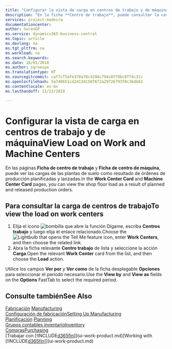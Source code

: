 ```yaml
---
title: "Configurar la vista de carga en centros de trabajo y de máquina | Documentos de Microsoft"
description: "En la ficha **Centro de trabajo**, puede consultar la carga en los centros de trabajo como resultado de órdenes de producción lanzadas."
services: project-madeira
documentationcenter: 
author: SorenGP
ms.service: dynamics365-business-central
ms.topic: article
ms.devlang: na
ms.tgt_pltfrm: na
ms.workload: na
ms.search.keywords: 
ms.date: 10/01/2018
ms.author: sgroespe
ms.translationtype: HT
ms.sourcegitcommit: caf7cf5afe370af0c4294c794c0ff9bc8ff4c31c
ms.openlocfilehash: 5a740651cd2413415076f2a29726793f0c36db02
ms.contentlocale: es-mx
ms.lasthandoff: 11/22/2018

---
```

# <a name="view-load-on-work-and-machine-centers"></a><span data-ttu-id="78313-103">Configurar la vista de carga en centros de trabajo y de máquina</span><span class="sxs-lookup"><span data-stu-id="78313-103">View Load on Work and Machine Centers</span></span>
<span data-ttu-id="78313-104">En las páginas **Ficha de centro de trabajo** y **Ficha de centro de máquina**, puede ver las cargas de las plantas de suelo como resultado de órdenes de producción planificadas y lanzadas.</span><span class="sxs-lookup"><span data-stu-id="78313-104">In the **Work Center Card** and **Machine Center Card** pages, you can view the shop floor load as a result of planned and released production orders.</span></span>    

## <a name="to-view-the-load-on-work-centers"></a><span data-ttu-id="78313-105">Para consultar la carga de centros de trabajo</span><span class="sxs-lookup"><span data-stu-id="78313-105">To view the load on work centers</span></span>  
1.  <span data-ttu-id="78313-106">Elija el icono ![bombilla que abre la función Dígame](media/ui-search/search_small.png "Dígame que desea hacer"), escriba **Centros trabajo** y luego elija el enlace relacionado.</span><span class="sxs-lookup"><span data-stu-id="78313-106">Choose the ![Lightbulb that opens the Tell Me feature](media/ui-search/search_small.png "Tell me what you want to do") icon, enter **Work Centers**, and then choose the related link.</span></span>  
2.  <span data-ttu-id="78313-107">Abra la ficha relevante **Centro trabajo** de lista y seleccione la acción **Carga**.</span><span class="sxs-lookup"><span data-stu-id="78313-107">Open the relevant **Work Center** card from the list, and then choose the **Load** action.</span></span>  

<span data-ttu-id="78313-108">Utilice los campos **Ver por** y **Ver como** de la ficha desplegable **Opciones** para seleccionar el periodo necesario.</span><span class="sxs-lookup"><span data-stu-id="78313-108">Use the **View by** and **View as** fields on the **Options** FastTab to select the required period.</span></span>  

## <a name="see-also"></a><span data-ttu-id="78313-109">Consulte también</span><span class="sxs-lookup"><span data-stu-id="78313-109">See Also</span></span>  
<span data-ttu-id="78313-110">[Fabricación](production-manage-manufacturing.md)  </span><span class="sxs-lookup"><span data-stu-id="78313-110">[Manufacturing](production-manage-manufacturing.md)  </span></span>  
[<span data-ttu-id="78313-111">Configuración de fabricación</span><span class="sxs-lookup"><span data-stu-id="78313-111">Setting Up Manufacturing</span></span>](production-configure-production-processes.md)  
<span data-ttu-id="78313-112">[Planificación](production-planning.md)    </span><span class="sxs-lookup"><span data-stu-id="78313-112">[Planning](production-planning.md)    </span></span>  
[<span data-ttu-id="78313-113">Grupos contables inventario</span><span class="sxs-lookup"><span data-stu-id="78313-113">Inventory</span></span>](inventory-manage-inventory.md)  
[<span data-ttu-id="78313-114">Compras</span><span class="sxs-lookup"><span data-stu-id="78313-114">Purchasing</span></span>](purchasing-manage-purchasing.md)  
<span data-ttu-id="78313-115">[Trabajar con [!INCLUDE[d365fin](includes/d365fin_md.md)]](ui-work-product.md)</span><span class="sxs-lookup"><span data-stu-id="78313-115">[Working with [!INCLUDE[d365fin](includes/d365fin_md.md)]](ui-work-product.md)</span></span>

